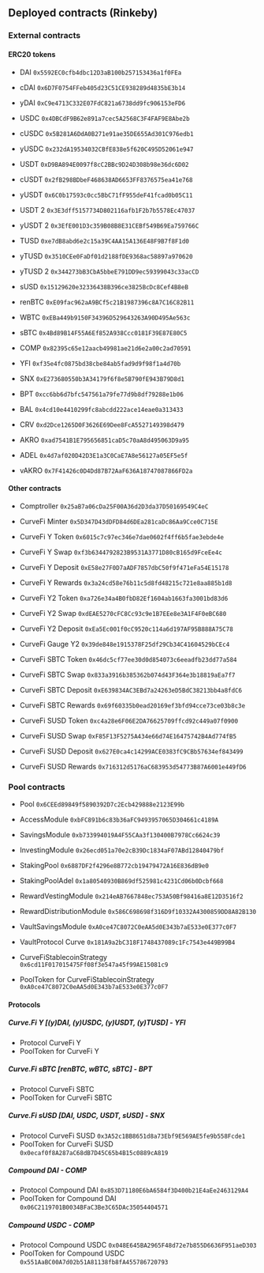 ## Deployed contracts (Rinkeby)
### External contracts
#### ERC20 tokens
* DAI `0x5592EC0cfb4dbc12D3aB100b257153436a1f0FEa`
* cDAI `0x6D7F0754FFeb405d23C51CE938289d4835bE3b14`
* yDAI `0xC9e4713C332E07FdC821a6738dd9fc906153eFD6`

* USDC `0x4DBCdF9B62e891a7cec5A2568C3F4FAF9E8Abe2b`
* cUSDC `0x5B281A6DdA0B271e91ae35DE655Ad301C976edb1`
* yUSDC `0x232dA19534032CBfE838e5f620C495D52061e947`

* USDT `0xD9BA894E0097f8cC2BBc9D24D308b98e36dc6D02`
* cUSDT `0x2fB298BDbeF468638AD6653FF8376575ea41e768`
* yUSDT `0x6C0b17593c0cc5BbC71fF955deF41fcad0b05C11`
* USDT 2 `0x3E3dff5157734D802116afb1F2b7b5578Ec47037`
* yUSDT 2 `0x3EfE001D3c359B08B8E31CEBf549B69Ea759766C`

* TUSD `0xe7dB8abd6e2c15a39C4AA15A136E48F9B7f8F1d0`
* yTUSD `0x3510CEe0FaDf01d2188fDE9368ac58897a970620`
* yTUSD 2 `0x344273bB3CbA5bbeE791DD9ec59399043c33acCD`

* sUSD `0x15129620e32336438B396ce3825BcDc8Cef4B8eB`

* renBTC `0xE09fac962aA9BCf5c21B1987396c8A7C16C82B11`
* WBTC `0xEBa449b9150F34396D529643263A90D495Ae563c`
* sBTC `0x4Bd89B14F55A6Ef852A938Ccc0181F39E87E80C5`

* COMP `0x82395c65e12aacb49981ae21d6e2a00c2ad70591`
* YFI `0xf35e4fc0875bd38cbe84ab5fad9d9f98f1a4d70b`
* SNX `0xE273680550b3A34179f6f8e5B790fE943B79D8d1`
* BPT `0xcc6bb6d7bfc547561a79fe77d9b8df79288e1b06`
* BAL `0x4cd10e4410299fc8abcdd222ace14eae0a313433`
* CRV `0xd2Dce1265D0F3626E69Dee8FcA5527149398d479`

* AKRO `0xad7541B1E795656851caD5c70aA8d495063D9a95`
* ADEL `0x4d7af020D42D3E1a3C0CaE7A8e56127a05EF5e5f`
* vAKRO `0x7F41426c0D4Dd87B72AaF636A18747087866FD2a`

#### Other contracts
* Comptroller `0x25aB7a06cDa25F00A36d2D3da37D50169549C4eC`

* CurveFi Minter `0x5D347D43dDFD84d6DEa281caDc86Aa9Cce0C715E`

* CurveFi Y Token `0x6015c7c97ec346e7dae0602f4ff6b5fae3ebde4e`
* CurveFi Y Swap `0xf3b6344792823B9531A3771D80cB165d9FceEe4c`
* CurveFi Y Deposit `0xE58e27F0D7aADF7857dbC50f9f471eFa54E15178`
* CurveFi Y Rewards `0x3a24cd58e76b11c5d8fd48215c721e8aa885b1d8`

* CurveFi Y2 Token `0xa726e34a4B0fbD82Ef1604ab1663fa3001bd83d6`
* CurveFi Y2 Swap `0xdEAE5270cFC8Cc93c9e1B7EEe8e3A1F4F0eBC680`
* CurveFi Y2 Deposit `0xEa5Ec001f0cC9520c114a6d197AF95B888A75C78`
* CurveFi Gauge Y2 `0x39de848e1915378F25df29Cb34C41604529bCEc4`

* CurveFi SBTC Token `0x46dc5cf77ee30d0d854073c6eeadfb23dd77a584`
* CurveFi SBTC Swap `0x833a3916b385362b074d43F364e3b18819aEa7f7`
* CurveFi SBTC Deposit `0xE639834AC3EBd7a24263eD5BdC38213bb4a8fdC6`
* CurveFi SBTC Rewards `0x69f60335b0ead20169ef3bfd94cce73ce03b8c3e`

* CurveFi SUSD Token `0xc4a28e6F06E2DA76625709ffcd92c449a07f0900`
* CurveFi SUSD Swap `0xF85F13F5275A434e66d74E16475742B4Ad774fB5`
* CurveFi SUSD Deposit `0x627E0ca4c14299ACE0383fC9CBb57634ef843499`
* CurveFi SUSD Rewards `0x716312d5176aC683953d54773B87A6001e449fD6`

### Pool contracts
* Pool `0x6CEEd89849f5890392D7c2Ecb429888e2123E99b`
* AccessModule `0xbFC891b6c83b36aFC9493957065D304661c4189A`
* SavingsModule `0xb733994019A4F55CAa3f130400B7978Cc6624c39`
* InvestingModule `0x26ecd051a70e2cB39Dc1834aF07ABd12840479bf`
* StakingPool `0x6887DF2f4296e8B772cb19479472A16E836dB9e0`
* StakingPoolAdel `0x1a80540930B869df525981c4231Cd06b0Dcbf668`
* RewardVestingModule `0x214eAB7667848ec753A50Bf98416a8E12D3516f2`
* RewardDistributionModule `0x586C698698f316D9f10332A4300859DD8A82B130`

* VaultSavingsModule `0xA0ce47C8072C0eAA5d0E343b7aE533e0E377c0F7`
* VaultProtocol Curve `0x181A9a2bC318F1748437089c1Fc7543e449B99B4`
* CurveFiStablecoinStrategy `0x6cd11F017015475Ff08f3e547a45f99AE15081c9`
* PoolToken for CurveFiStablecoinStrategy `0xA0ce47C8072C0eAA5d0E343b7aE533e0E377c0F7`

#### Protocols
##### Curve.Fi Y [(y)DAI, (y)USDC, (y)USDT, (y)TUSD] - YFI
* Protocol CurveFi Y 
* PoolToken for CurveFi Y 

##### Curve.Fi sBTC [renBTC, wBTC, sBTC] - BPT
* Protocol CurveFi SBTC 
* PoolToken for CurveFi SBTC 

##### Curve.Fi sUSD [DAI, USDC, USDT, sUSD] - SNX
* Protocol CurveFi SUSD `0x3A52c1BB8651d8a73Ebf9E569AE5fe9b558Fcde1`
* PoolToken for CurveFi SUSD `0x0ecaf0f8A287aC68dB7D45C65b4B15c0889cA819`

##### Compound DAI - COMP
* Protocol Compound DAI `0x853D71180E6bA6584f3D400b21E4aEe2463129A4`
* PoolToken for Compound DAI `0x06C2119701B0034BFaC3Be3C65DAc35054404571`

##### Compound USDC - COMP
* Protocol Compound USDC `0x048E645BA2965F48d72e7b855D6636F951aeD303`
* PoolToken for Compound USDC `0x551AaBC00A7d02b51A81138fb8fA455786720793`

